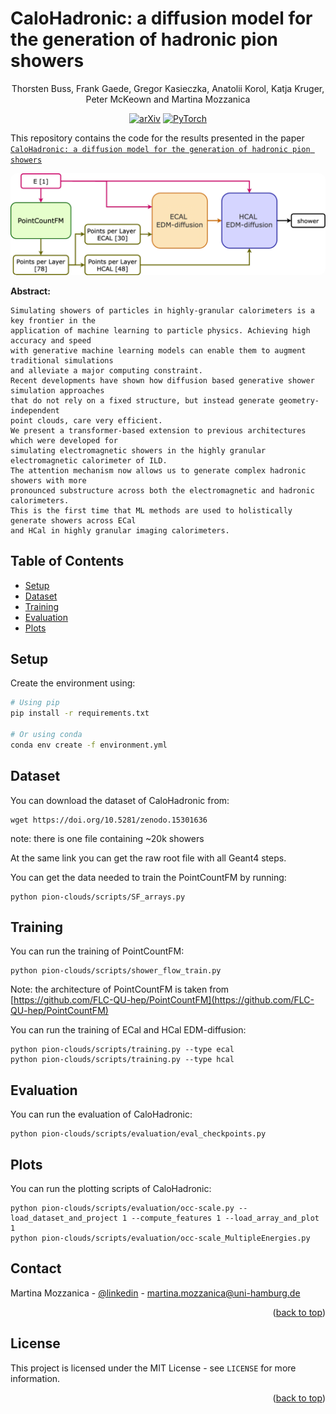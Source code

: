 # CaloHadronic: a diffusion model for the generation of hadronic pion showers

<div style="text-align: center;">
Thorsten Buss, Frank Gaede, Gregor Kasieczka, Anatolii Korol, Katja Kruger, Peter McKeown and Martina Mozzanica 

[![arXiv](https://img.shields.io/badge/arXiv-2501.05534-red)](https://arxiv.org/abs/2501.05534)
[![PyTorch](https://img.shields.io/badge/PyTorch-2.2-orange)](https://pytorch.org)

</div>

This repository contains the code for the results presented in the paper [`CaloHadronic: a diffusion model for the generation of hadronic pion showers`](link)

<img src=model-1.png width=900 style="border-radius:10px">

**Abstract:**

```
Simulating showers of particles in highly-granular calorimeters is a key frontier in the
application of machine learning to particle physics. Achieving high accuracy and speed
with generative machine learning models can enable them to augment traditional simulations
and alleviate a major computing constraint. 
Recent developments have shown how diffusion based generative shower simulation approaches
that do not rely on a fixed structure, but instead generate geometry-independent
point clouds, care very efficient.
We present a transformer-based extension to previous architectures which were developed for
simulating electromagnetic showers in the highly granular electromagnetic calorimeter of ILD. 
The attention mechanism now allows us to generate complex hadronic showers with more
pronounced substructure across both the electromagnetic and hadronic calorimeters.
This is the first time that ML methods are used to holistically generate showers across ECal
and HCal in highly granular imaging calorimeters.
```

## Table of Contents

- [Setup](#setup)
- [Dataset](#dataset)
- [Training](#training)
- [Evaluation](#evaluation)
- [Plots](#plots)


## Setup

Create the environment using:

```bash
# Using pip
pip install -r requirements.txt

# Or using conda
conda env create -f environment.yml
```

## Dataset 
You can download the dataset of CaloHadronic from: 
```
wget https://doi.org/10.5281/zenodo.15301636
```
note: there is one file containing ~20k showers 

At the same link you can get the raw root file with all Geant4 steps.

You can get the data needed to train the PointCountFM by running:
```
python pion-clouds/scripts/SF_arrays.py
```

## Training
You can run the training of PointCountFM:
```
python pion-clouds/scripts/shower_flow_train.py
```
Note: the architecture of PointCountFM is taken from [https://github.com/FLC-QU-hep/PointCountFM](https://github.com/FLC-QU-hep/PointCountFM)

You can run the training of ECal and HCal EDM-diffusion:
```
python pion-clouds/scripts/training.py --type ecal 
python pion-clouds/scripts/training.py --type hcal
```

## Evaluation
You can run the evaluation of CaloHadronic: 
```
python pion-clouds/scripts/evaluation/eval_checkpoints.py
```

## Plots
You can run the plotting scripts of CaloHadronic: 
```
python pion-clouds/scripts/evaluation/occ-scale.py --load_dataset_and_project 1 --compute_features 1 --load_array_and_plot 1
python pion-clouds/scripts/evaluation/occ-scale_MultipleEnergies.py
```

## Contact

Martina Mozzanica - [@linkedin](https://www.linkedin.com/in/martina-mozzanica-20017b202/) - martina.mozzanica@uni-hamburg.de

<p align="right">(<a href="#readme-top">back to top</a>)</p>

<!-- LICENSE -->
## License

This project is licensed under the MIT License - see `LICENSE` for more information.

<p align="right">(<a href="#readme-top">back to top</a>)</p>


